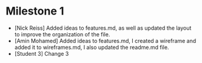 # Milestone 1

- [Nick Reiss] Added ideas to features.md, as well as updated the layout to improve the organization of the file.
- [Amin Mohamed] Added ideas to features.md, I created a wireframe and added it to wireframes.md, I also updated the readme.md file.
- [Student 3] Change 3
